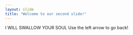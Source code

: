 ```yaml
---
layout: slide
title: "Welcome to our second slide!"
---
```

I WILL SWALLOW YOUR SOUL
Use the left arrow to go back!
